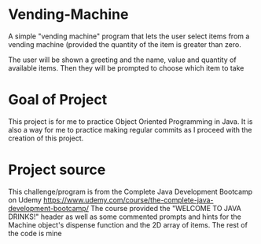 # Vending-Machine

A simple "vending machine" program that lets the user select items from a vending machine (provided the quantity of the item is greater than zero.

The user will be shown a greeting and the name, value and quantity of available items. Then they will be prompted to choose which item to take

# Goal of Project
This project is for me to practice Object Oriented Programming in Java. It is also a way for me to practice making regular commits as I proceed with the creation of this project. 

# Project source
This challenge/program is from the Complete Java Development Bootcamp on Udemy https://www.udemy.com/course/the-complete-java-development-bootcamp/
The course provided the "WELCOME TO JAVA DRINKS!" header as well as some commented prompts and hints for the Machine object's dispense function and the 2D array of items. The rest of the code is mine 
